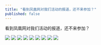 ```yaml
---
title: "看到凤凰网对我们活动的报道，还不来参加？"
published: false
---
```

看到凤凰网对我们活动的报道，还不来参加？

![](./1.jpg)
![](./2.jpg)
![](./3.jpg)
![](./4.jpg)
![](./5.jpg)
![](./6.jpg)
![](./7.jpg)
![](./8.jpg)
![](./9.jpg)

